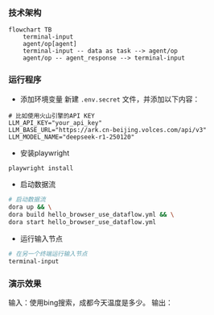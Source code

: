 ### **技术架构**
```mermaid
flowchart TB
    terminal-input
    agent/op[agent]
    terminal-input -- data as task --> agent/op
    agent/op -- agent_response --> terminal-input
```

### **运行程序**

- 添加环境变量 新建 `.env.secret` 文件，并添加以下内容：
```shell
# 比如使用火山引擎的API KEY
LLM_API_KEY="your_api_key"
LLM_BASE_URL="https://ark.cn-beijing.volces.com/api/v3"
LLM_MODEL_NAME="deepseek-r1-250120"
```

- 安装playwright

```bash
playwright install
```

- 启动数据流

```bash
# 启动数据流
dora up && \
dora build hello_browser_use_dataflow.yml && \
dora start hello_browser_use_dataflow.yml
```

- 运行输入节点
```bash
# 在另一个终端运行输入节点
terminal-input
```

### **演示效果**
输入：使用bing搜索，成都今天温度是多少。
输出：